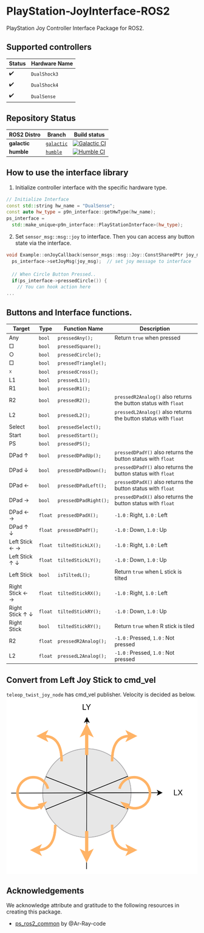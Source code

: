 # PlayStation-JoyInterface-ROS2
PlayStation Joy Controller Interface Package for ROS2.


## Supported controllers

| Status             | Hardware Name |
| ------------------ | ------------- |
| :heavy_check_mark: | `DualShock3`  |
| :heavy_check_mark: | `DualShock4`  |
| :heavy_check_mark: | `DualSense`   |

## Repository Status

| ROS2 Distro | Branch | Build status |
| --- | --- | --- |
| **galactic** | [`galactic`](https://github.com/HarvestX/PlayStation-JoyInterface-ROS2/tree/galactic) | [![Galactic CI](https://github.com/HarvestX/PlayStation-JoyInterface-ROS2/actions/workflows/ci_galactic.yml/badge.svg?branch=main)](https://github.com/HarvestX/PlayStation-JoyInterface-ROS2/actions/workflows/ci_galactic.yml?branch=main)
| **humble** | [`humble`](https://github.com/HarvestX/PlayStation-JoyInterface-ROS2/tree/humble) | [![Humble CI](https://github.com/HarvestX/PlayStation-JoyInterface-ROS2/actions/workflows/ci_humble.yml/badge.svg?branch=main)](https://github.com/HarvestX/PlayStation-JoyInterface-ROS2/actions/workflows/ci_humble.yml?branch=main)


## How to use the interface library
1. Initialize controller interface with the specific hardware type.
```cpp
// Initialize Interface
const std::string hw_name = "DualSense";
const auto hw_type = p9n_interface::getHwType(hw_name);
ps_interface =
  std::make_unique<p9n_interface::PlayStationInterface>(hw_type);
```

2. Set `sensor_msg::msg::joy` to interface. Then you can access any button state via the interface.
```cpp
void Example::onJoyCallback(sensor_msgs::msg::Joy::ConstSharedPtr joy_msg) {
  ps_interface->setJoyMsg(joy_msg);  // set joy message to interface

  // When Circle Button Pressed..
  if(ps_interface->pressedCircle()) {
    // You can hook action here
...
```

## Buttons and Interface functions.

| Target          | Type    | Function Name         | Description                                                       |
| --------------- | ------- | --------------------- | ----------------------------------------------------------------- |
| Any             | `bool`  | `pressedAny();`       | Return `true` when pressed                                        |
| □               | `bool`  | `pressedSquare();`    |                                                                   |
| ○               | `bool`  | `pressedCircle();`    |                                                                   |
| □               | `bool`  | `pressedTriangle();`  |                                                                   |
| ☓               | `bool`  | `pressedCross();`     |                                                                   |
| L1              | `bool`  | `pressedL1();`        |                                                                   |
| R1              | `bool`  | `pressedR1();`        |                                                                   |
| R2              | `bool`  | `pressedR2();`        | `pressedR2Analog()`  also returns the button status with  `float` |
| L2              | `bool`  | `pressedL2();`        | `pressedL2Analog()` also returns the button status with `float`   |
| Select          | `bool`  | `pressedSelect();`    |                                                                   |
| Start           | `bool`  | `pressedStart();`     |                                                                   |
| PS              | `bool`  | `pressedPS();`        |                                                                   |
| DPad ↑          | `bool`  | `pressedDPadUp();`    | `pressedDPadY()`  also returns the button status with  `float`    |
| DPad ↓          | `bool`  | `pressedDPadDown();`  | `pressedDPadY()`  also returns the button status with  `float`    |
| DPad ←          | `bool`  | `pressedDPadLeft();`  | `pressedDPadX()`  also returns the button status with  `float`    |
| DPad →          | `bool`  | `pressedDPadRight();` | `pressedDPadX()`  also returns the button status with  `float`    |
| DPad ← →        | `float` | `pressedDPadX();`     | `-1.0` : Right, `1.0` : Left                                      |
| DPad ↑ ↓        | `float` | `pressedDPadY();`     | `-1.0`  : Down,  `1.0`  : Up                                      |
| Left Stick ← →  | `float` | `tiltedStickLX();`    | `-1.0`  : Right,  `1.0`  : Left                                   |
| Left Stick ↑ ↓  | `float` | `tiltedStickLY();`    | `-1.0`  : Down,  `1.0`  : Up                                      |
| Left Stick      | `bool`  | `isTiltedL();`        | Return `true` when L stick is tilted                              |
| Right Stick ← → | `float` | `tiltedStickRX();`    | `-1.0`  : Right,  `1.0`  : Left                                   |
| Right Stick ↑ ↓ | `float` | `tiltedStickRY();`    | `-1.0`  : Down,  `1.0`  : Up                                      |
| Right Stick     | `bool`  | `tiltedStickRY();`    | Return `true` when R stick is tiled                               |
| R2              | `float` | `pressedR2Analog();`  | `-1.0` : Pressed, `1.0` : Not pressed                             |
| L2              | `float` | `pressedL2Analog();`  | `-1.0`  : Pressed,  `1.0`  : Not pressed                          |


## Convert from Left Joy Stick to cmd_vel
`teleop_twist_joy_node` has cmd_vel publisher.
Velocity is decided as below.
![Image](./media/joy2vel.png)


## Acknowledgements
We acknowledge attribute and gratitude to the following resources in creating this package.

- [ps_ros2_common](https://github.com/Ar-Ray-code/ps_ros2_common) by @Ar-Ray-code
